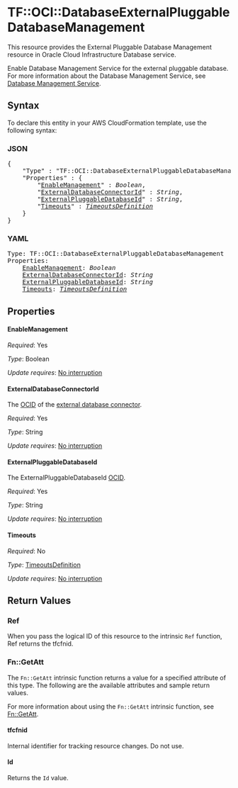 # TF::OCI::DatabaseExternalPluggableDatabaseManagement

This resource provides the External Pluggable Database Management resource in Oracle Cloud Infrastructure Database service.

Enable Database Management Service for the external pluggable database.
For more information about the Database Management Service, see
[Database Management Service](https://docs.cloud.oracle.com/iaas/Content/ExternalDatabase/Concepts/databasemanagementservice.htm).

## Syntax

To declare this entity in your AWS CloudFormation template, use the following syntax:

### JSON

<pre>
{
    "Type" : "TF::OCI::DatabaseExternalPluggableDatabaseManagement",
    "Properties" : {
        "<a href="#enablemanagement" title="EnableManagement">EnableManagement</a>" : <i>Boolean</i>,
        "<a href="#externaldatabaseconnectorid" title="ExternalDatabaseConnectorId">ExternalDatabaseConnectorId</a>" : <i>String</i>,
        "<a href="#externalpluggabledatabaseid" title="ExternalPluggableDatabaseId">ExternalPluggableDatabaseId</a>" : <i>String</i>,
        "<a href="#timeouts" title="Timeouts">Timeouts</a>" : <i><a href="timeoutsdefinition.md">TimeoutsDefinition</a></i>
    }
}
</pre>

### YAML

<pre>
Type: TF::OCI::DatabaseExternalPluggableDatabaseManagement
Properties:
    <a href="#enablemanagement" title="EnableManagement">EnableManagement</a>: <i>Boolean</i>
    <a href="#externaldatabaseconnectorid" title="ExternalDatabaseConnectorId">ExternalDatabaseConnectorId</a>: <i>String</i>
    <a href="#externalpluggabledatabaseid" title="ExternalPluggableDatabaseId">ExternalPluggableDatabaseId</a>: <i>String</i>
    <a href="#timeouts" title="Timeouts">Timeouts</a>: <i><a href="timeoutsdefinition.md">TimeoutsDefinition</a></i>
</pre>

## Properties

#### EnableManagement

_Required_: Yes

_Type_: Boolean

_Update requires_: [No interruption](https://docs.aws.amazon.com/AWSCloudFormation/latest/UserGuide/using-cfn-updating-stacks-update-behaviors.html#update-no-interrupt)

#### ExternalDatabaseConnectorId

The [OCID](https://docs.cloud.oracle.com/iaas/Content/General/Concepts/identifiers.htm) of the [external database connector](https://docs.cloud.oracle.com/iaas/api/#/en/database/latest/datatypes/CreateExternalDatabaseConnectorDetails).

_Required_: Yes

_Type_: String

_Update requires_: [No interruption](https://docs.aws.amazon.com/AWSCloudFormation/latest/UserGuide/using-cfn-updating-stacks-update-behaviors.html#update-no-interrupt)

#### ExternalPluggableDatabaseId

The ExternalPluggableDatabaseId [OCID](https://docs.cloud.oracle.com/iaas/Content/General/Concepts/identifiers.htm).

_Required_: Yes

_Type_: String

_Update requires_: [No interruption](https://docs.aws.amazon.com/AWSCloudFormation/latest/UserGuide/using-cfn-updating-stacks-update-behaviors.html#update-no-interrupt)

#### Timeouts

_Required_: No

_Type_: <a href="timeoutsdefinition.md">TimeoutsDefinition</a>

_Update requires_: [No interruption](https://docs.aws.amazon.com/AWSCloudFormation/latest/UserGuide/using-cfn-updating-stacks-update-behaviors.html#update-no-interrupt)

## Return Values

### Ref

When you pass the logical ID of this resource to the intrinsic `Ref` function, Ref returns the tfcfnid.

### Fn::GetAtt

The `Fn::GetAtt` intrinsic function returns a value for a specified attribute of this type. The following are the available attributes and sample return values.

For more information about using the `Fn::GetAtt` intrinsic function, see [Fn::GetAtt](https://docs.aws.amazon.com/AWSCloudFormation/latest/UserGuide/intrinsic-function-reference-getatt.html).

#### tfcfnid

Internal identifier for tracking resource changes. Do not use.

#### Id

Returns the <code>Id</code> value.

